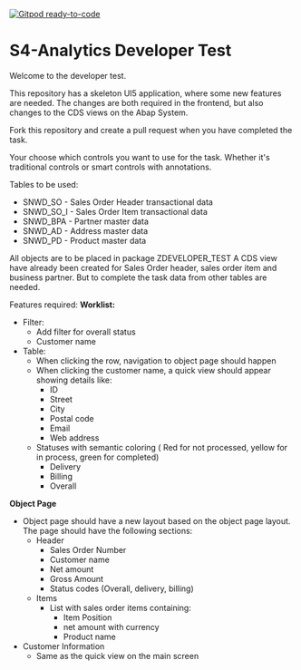 [![Gitpod ready-to-code](https://img.shields.io/badge/Gitpod-ready--to--code-blue?logo=gitpod)](https://gitpod.io/#https://github.com/uxkjaer/developer_test_cds)

# S4-Analytics Developer Test
Welcome to the developer test.

This repository has a skeleton UI5 application, where some new features are needed. The changes are both required in the frontend, but also changes to the CDS views on the Abap System.

Fork this repository and create a pull request when you have completed the task.

Your choose which controls you want to use for the task. Whether it's traditional controls or smart controls with annotations.

Tables to be used:
* SNWD_SO - Sales Order Header transactional data
* SNWD_SO_I - Sales Order Item transactional data
* SNWD_BPA - Partner master data
* SNWD_AD - Address master data
* SNWD_PD - Product master data

All objects are to be placed in package ZDEVELOPER_TEST
A CDS view have already been created for Sales Order header, sales order item and business partner.
But to complete the task data from other tables are needed.

Features required:
**Worklist:**
- Filter:
  - Add filter for overall status
  - Customer name
- Table:
  - When clicking the row, navigation to object page should happen
  - When clicking the customer name, a quick view should appear showing details like:
    - ID
    - Street
    - City
    - Postal code
    - Email
    - Web address
  - Statuses with semantic coloring ( Red for not processed, yellow for in process, green for completed)
    - Delivery
    - Billing
    - Overall

**Object Page**
- Object page should have a new layout based on the object page layout. The page should have the following sections:
  - Header
    - Sales Order Number
    - Customer name
    - Net amount
    - Gross Amount 
    - Status codes (Overall, delivery, billing)
  - Items
    - List with sales order items containing:
      - Item Position
      - net amount with currency
      -  Product name
 -  Customer Information
    -  Same as the quick view on the main screen

